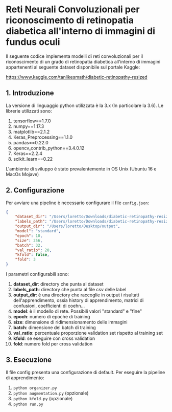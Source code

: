 # Reti Neurali Convoluzionali per riconoscimento di retinopatia diabetica all'interno di immagini di fundus oculi

Il seguente codice implementa modelli di reti convoluzionali per il riconoscimento di un grado di retinopatia diabetica all'interno di immagini appartenenti al seguente dataset disponibile sul portale Kaggle: 

https://www.kaggle.com/tanlikesmath/diabetic-retinopathy-resized

## 1. Introduzione

La versione di linguaggio python utilizzata è la 3.x (In particolare la 3.6). Le librerie utilizzati sono:

1) tensorflow==1.7.0
2) numpy==1.17.3
3) matplotlib==2.1.2
4) Keras_Preprocessing==1.1.0
5) pandas==0.22.0
6) opencv_contrib_python==3.4.0.12
7) Keras==2.2.4
8) scikit_learn==0.22

L'ambiente di sviluppo è stato prevalentemente in OS Unix (Ubuntu 16 e MacOs Mojave)

## 2. Configurazione

Per avviare una pipeline è necessario configurare il file `config.json`:

```json
{
	"dataset_dir": "/Users/loretto/Downloads/diabetic-retinopathy-resized/resized_train/resized_train",
	"labels_path": "/Users/loretto/Downloads/diabetic-retinopathy-resized/trainLabels_cropped.csv",
	"output_dir": "/Users/loretto/Desktop/output",
	"model": "standard",
	"epoch": 10,
	"size": 256,
	"batch": 32,
	"val_ratio": 20,
	"kfold": false,
	"fold": 3
}
```

I parametri configurabili sono:

1) **dataset_dir**: directory che punta al dataset 
2) **labels_path**: directory che punta al file csv delle label 
3) **output_dir**: è una directory che raccoglie in output i risultati dell'apprendimento, ossia history di apprendimento, matrici di confusioni, coefficienti di coehn...
4) **model**: è il modello di rete. Possibili valori "standard" e "fine"
5) **epoch**: numero di epoche di training 
6) **size**: dimensione di ridimensionamento delle immagini
7) **batch**: dimensione del batch di training
8) **val_ratio**: percentuale proporzione validation set rispetto al training set
9) **kfold**: se eseguire con cross validation
10) **fold**: numero fold per cross validation

## 3. Esecuzione

Il file config presenta una configurazione di default. Per eseguire la pipeline di apprendimento: 


1) `python organizer.py`
2) `python augmentation.py` (opzionale)
3) `python kfold.py` (opzionale)
4) `python run.py`
